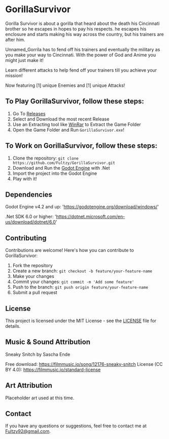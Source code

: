 # GorillaSurvivor

Gorilla Survivor is about a gorilla that heard about the death his Cincinnati brother so he escapes in hopes to pay his respects. he escapes his enclosure and starts making his way across the country, but his trainers are after him.

Unnamed_Gorrila has to fend off his trainers and eventually the military as you make your way to Cincinnati. With the power of God and Anime you might just make it!

Learn different attacks to help fend off your trainers till you achieve your mission!

Now featuring [1] unique Enemies and [1] unique Attacks!

## To Play GorillaSurvivor, follow these steps:

1. Go To [Releases](https://github.com/Fultzy/GorillaSurvivor/releases)
2. Select and Download the most recent Release
3. Use an Extracting tool like [WinRar](https://www.win-rar.com/download.html?&L=0) to Extract the Game Folder
4. Open the Game Folder and Run `GorillaSurvivor.exe`!

## To Work on GorillaSurvivor, follow these steps:

1. Clone the repository: `git clone https://github.com/Fultzy/GorillaSurvivor.git`
2. Download and Run the [Godot Engine](https://godotengine.org/download/windows/) with .Net
3. Import the project into the Godot Engine
4. Play with it!

## Dependencies

Godot Engine v4.2 and up: 'https://godotengine.org/download/windows/'

.Net SDK 6.0 or higher: 'https://dotnet.microsoft.com/en-us/download/dotnet/6.0'

## Contributing

Contributions are welcome! Here's how you can contribute to GorillaSurvivor:

1. Fork the repository
2. Create a new branch: `git checkout -b feature/your-feature-name`
3. Make your changes
4. Commit your changes: `git commit -m 'Add some feature'`
5. Push to the branch: `git push origin feature/your-feature-name`
6. Submit a pull request

## License

This project is licensed under the MIT License - see the [LICENSE](LICENSE) file for details.

## Music & Sound Attribution

Sneaky Snitch by Sascha Ende

Free download: https://filmmusic.io/song/12176-sneaky-snitch
License (CC BY 4.0): https://filmmusic.io/standard-license

## Art Attribution

Placeholder art used at this time.

## Contact

If you have any questions or suggestions, feel free to contact me at Fultzy92@gmail.com.
